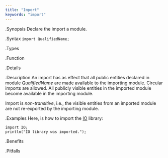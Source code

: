 ```yaml
---
title: "Import"
keywords: "import"
---
```


.Synopsis
Declare the import a module.

.Syntax
`import QualifiedName;`

.Types

.Function

.Details

.Description
An import has as effect that all public entities declared in module _QualifiedName_ are made available to the importing module. Circular imports are allowed. All publicly visible entities in the imported module become available in the importing module.

Import is _non-transitive_, i.e., the visible entities from an imported module are not re-exported by the importing module.

.Examples
Here, is how to import the [IO]((Library:IO)) library:
```rascal-shell
import IO;
println("IO library was imported.");
```

.Benefits

.Pitfalls

